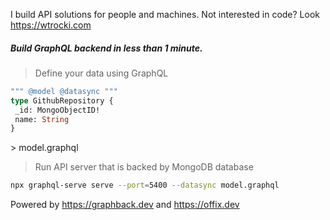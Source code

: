 I build API solutions for people and machines. Not interested in code? Look https://wtrocki.com

##### Build GraphQL backend in less than 1 minute.

> Define your data using GraphQL 

```graphql
""" @model @datasync """
type GithubRepository {
 _id: MongoObjectID!
 name: String
}
``` 
\> model.graphql

> Run API server that is backed by MongoDB database

```bash
npx graphql-serve serve --port=5400 --datasync model.graphql
```
Powered by https://graphback.dev and https://offix.dev
